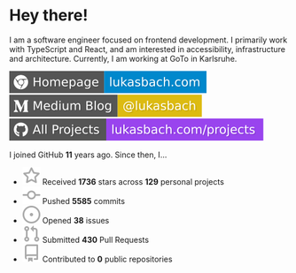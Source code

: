 # Hey there!

I am a software engineer focused on frontend development. I primarily work with TypeScript and React, and am interested in accessibility, infrastructure and architecture. Currently, I am working at GoTo in Karlsruhe.

[![Homepage](./icons/homepage.svg)](https://lukasbach.com)
[![Medium Blog](./icons/medium.svg)](https://medium.com/@lukasbach)
[![My Projects](./icons/projects.svg)](https://lukasbach.com/projects)

I joined GitHub **11** years ago. Since then, I...

- ![](./icons/star.svg) Received **1736** stars across **129** personal projects
- ![](./icons/commit.svg) Pushed **5585** commits
- ![](./icons/issues.svg) Opened **38** issues
- ![](./icons/pr.svg) Submitted **430** Pull Requests
- ![](./icons/repo.svg) Contributed to **0** public repositories
